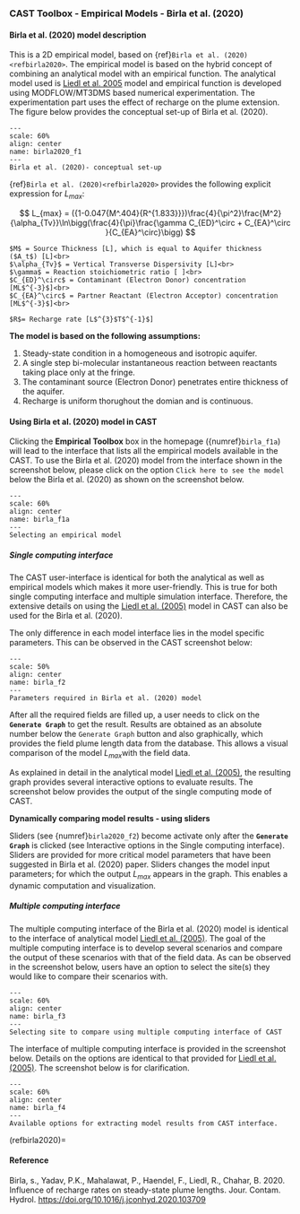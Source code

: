 ### CAST Toolbox - Empirical Models - Birla et al. (2020) ###

#### Birla et al. (2020) model description


This is a 2D empirical model, based on {ref}`Birla et al. (2020)<refbirla2020>`. The empirical model is based on the hybrid concept of combining an analytical model with an empirical function. The analytical model used is [Liedl et al. 2005](../an_model/liedl2005.md) model and empirical function is developed using MODFLOW/MT3DMS based numerical experimentation. The experimentation part uses the effect of recharge on the plume extension. The figure below provides the conceptual set-up of Birla et al. (2020).


```{figure} images/birla2020_f1.png/
---
scale: 60%
align: center
name: birla2020_f1
---
Birla et al. (2020)- conceptual set-up
```

{ref}`Birla et al. (2020)<refbirla2020>` provides the following explicit expression for $L_{max}$:

$$
L_{max} = ({1-0.047{M^.404}{R^{1.833}}})\frac{4}{\pi^2}\frac{M^2}{\alpha_{Tv}}\ln\bigg(\frac{4}{\pi}\frac{\gamma C_{ED}^\circ + C_{EA}^\circ }{C_{EA}^\circ}\bigg)
$$

```{sidebar} Symbols:
$M$ = Source Thickness [L], which is equal to Aquifer thickness ($A_t$) [L]<br>
$\alpha_{Tv}$ = Vertical Transverse Dispersivity [L]<br>
$\gamma$ = Reaction stoichiometric ratio [ ]<br>
$C_{ED}^\circ$ = Contaminant (Electron Donor) concentration [ML$^{-3}$]<br>
$C_{EA}^\circ$ = Partner Reactant (Electron Acceptor) concentration [ML$^{-3}$]<br>

$R$= Recharge rate [L$^{3}$T$^{-1}$]
```

**The model is based on the following assumptions:**

1. Steady-state condition in a homogeneous and isotropic aquifer.
2. A single step bi-molecular instantaneous reaction between reactants taking place only at the fringe.
3. The contaminant source (Electron Donor) penetrates entire thickness of the aquifer.
4. Recharge is uniform thorughout the domian and is continuous.


#### Using Birla et al. (2020) model in CAST ####

Clicking the **Empirical Toolbox** box in the homepage ({numref}`birla_f1a`) will lead to the interface that lists all the empirical models available in the CAST. To use the Birla et al. (2020) model from the interface shown in the screenshot below, please click on the option ``Click here to see the model`` below the Birla et al. (2020) as shown on the screenshot below.

```{figure} images/birla2020_f1a.png
---
scale: 60%
align: center
name: birla_f1a
---
Selecting an empirical model
```

##### Single computing interface #####

The CAST user-interface is identical for both the analytical as well as empirical models which makes it more user-friendly. This is true for both single computing interface and multiple simulation interface. Therefore, the extensive details on using the [Liedl et al. (2005)](../an_model/liedl2005.md) model in CAST can also be used for the Birla et al. (2020).

The only difference in each model interface lies in the model specific parameters. This can be observed in the CAST screenshot below: 

```{figure} images/birla2020_f2.png
---
scale: 50%
align: center
name: birla_f2
---
Parameters required in Birla et al. (2020) model
```

After all the required fields are filled up, a user needs to click on the  **``Generate Graph``** to get the result. Results are obtained as an absolute number below the ``Generate Graph`` button and also graphically, which provides the field plume length data from the database. This allows a visual comparison of the model $L_{max}$with the field data.

As explained in detail in the analytical model [Liedl et al. (2005)](../an_model/liedl2005.md), the resulting graph provides several interactive options to evaluate results. The screenshot below provides the output of the single computing mode of CAST.

**Dynamically comparing model results - using sliders**

Sliders (see {numref}`birla2020_f2`) become activate only after the **``Generate Graph``** is clicked (see Interactive options in the Single computing interface). Sliders are provided for more critical model parameters that have been suggested in Birla et al. (2020) paper. Sliders changes the model input parameters; for which the output $L_{max}$ appears in the graph. This enables a dynamic computation and visualization. 

##### Multiple computing interface #####

The multiple computing interface of the Birla et al. (2020) model is identical to the  interface of analytical model [Liedl et al. (2005)](../an_model/liedl2005.md). The goal of the multiple computing interface is to develop several scenarios and compare the output of these scenarios with that of the field data. As can be observed in the screenshot below, users have an option to select the site(s) they would like to compare their scenarios with.

```{figure} images/birla2020_f3.png
---
scale: 60%
align: center
name: birla_f3
---
Selecting site to compare using multiple computing interface of CAST
```

The interface of multiple computing interface is provided in the screenshot below. Details on the options are identical to that provided for [Liedl et al. (2005)](../an_model/liedl2005.md). The screenshot below is for clarification.


```{figure} images/birla2020_f4.png
---
scale: 60%
align: center
name: birla_f4
---
Available options for extracting model results from CAST interface.
```


(refbirla2020)= 
#### Reference #### 

Birla, s., Yadav, P.K., Mahalawat, P., Haendel, F., Liedl, R., Chahar, B. 2020. Influence of recharge rates on steady-state plume lengths. Jour. Contam. Hydrol. https://doi.org/10.1016/j.jconhyd.2020.103709


